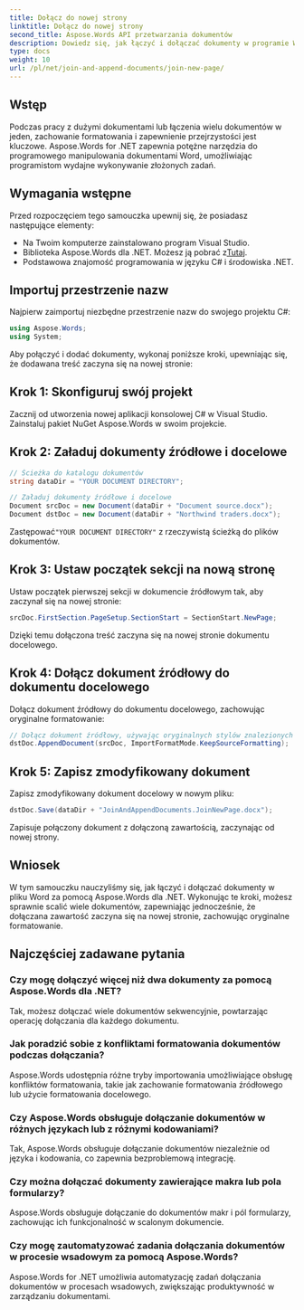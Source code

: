 ```yaml
---
title: Dołącz do nowej strony
linktitle: Dołącz do nowej strony
second_title: Aspose.Words API przetwarzania dokumentów
description: Dowiedz się, jak łączyć i dołączać dokumenty w programie Word za pomocą Aspose.Words dla .NET. Postępuj zgodnie z naszym przewodnikiem krok po kroku, aby skutecznie scalać dokumenty.
type: docs
weight: 10
url: /pl/net/join-and-append-documents/join-new-page/
---
```

## Wstęp

Podczas pracy z dużymi dokumentami lub łączenia wielu dokumentów w jeden, zachowanie formatowania i zapewnienie przejrzystości jest kluczowe. Aspose.Words for .NET zapewnia potężne narzędzia do programowego manipulowania dokumentami Word, umożliwiając programistom wydajne wykonywanie złożonych zadań.

## Wymagania wstępne

Przed rozpoczęciem tego samouczka upewnij się, że posiadasz następujące elementy:
- Na Twoim komputerze zainstalowano program Visual Studio.
-  Biblioteka Aspose.Words dla .NET. Możesz ją pobrać z[Tutaj](https://releases.aspose.com/words/net/).
- Podstawowa znajomość programowania w języku C# i środowiska .NET.

## Importuj przestrzenie nazw

Najpierw zaimportuj niezbędne przestrzenie nazw do swojego projektu C#:

```csharp
using Aspose.Words;
using System;
```

Aby połączyć i dodać dokumenty, wykonaj poniższe kroki, upewniając się, że dodawana treść zaczyna się na nowej stronie:

## Krok 1: Skonfiguruj swój projekt

Zacznij od utworzenia nowej aplikacji konsolowej C# w Visual Studio. Zainstaluj pakiet NuGet Aspose.Words w swoim projekcie.

## Krok 2: Załaduj dokumenty źródłowe i docelowe

```csharp
// Ścieżka do katalogu dokumentów
string dataDir = "YOUR DOCUMENT DIRECTORY";

// Załaduj dokumenty źródłowe i docelowe
Document srcDoc = new Document(dataDir + "Document source.docx");
Document dstDoc = new Document(dataDir + "Northwind traders.docx");
```

 Zastępować`"YOUR DOCUMENT DIRECTORY"` z rzeczywistą ścieżką do plików dokumentów.

## Krok 3: Ustaw początek sekcji na nową stronę

Ustaw początek pierwszej sekcji w dokumencie źródłowym tak, aby zaczynał się na nowej stronie:

```csharp
srcDoc.FirstSection.PageSetup.SectionStart = SectionStart.NewPage;
```

Dzięki temu dołączona treść zaczyna się na nowej stronie dokumentu docelowego.

## Krok 4: Dołącz dokument źródłowy do dokumentu docelowego

Dołącz dokument źródłowy do dokumentu docelowego, zachowując oryginalne formatowanie:

```csharp
// Dołącz dokument źródłowy, używając oryginalnych stylów znalezionych w dokumencie źródłowym.
dstDoc.AppendDocument(srcDoc, ImportFormatMode.KeepSourceFormatting);
```

## Krok 5: Zapisz zmodyfikowany dokument

Zapisz zmodyfikowany dokument docelowy w nowym pliku:

```csharp
dstDoc.Save(dataDir + "JoinAndAppendDocuments.JoinNewPage.docx");
```

Zapisuje połączony dokument z dołączoną zawartością, zaczynając od nowej strony.

## Wniosek

W tym samouczku nauczyliśmy się, jak łączyć i dołączać dokumenty w pliku Word za pomocą Aspose.Words dla .NET. Wykonując te kroki, możesz sprawnie scalić wiele dokumentów, zapewniając jednocześnie, że dołączana zawartość zaczyna się na nowej stronie, zachowując oryginalne formatowanie.

## Najczęściej zadawane pytania

### Czy mogę dołączyć więcej niż dwa dokumenty za pomocą Aspose.Words dla .NET?
Tak, możesz dołączać wiele dokumentów sekwencyjnie, powtarzając operację dołączania dla każdego dokumentu.

### Jak poradzić sobie z konfliktami formatowania dokumentów podczas dołączania?
Aspose.Words udostępnia różne tryby importowania umożliwiające obsługę konfliktów formatowania, takie jak zachowanie formatowania źródłowego lub użycie formatowania docelowego.

### Czy Aspose.Words obsługuje dołączanie dokumentów w różnych językach lub z różnymi kodowaniami?
Tak, Aspose.Words obsługuje dołączanie dokumentów niezależnie od języka i kodowania, co zapewnia bezproblemową integrację.

### Czy można dołączać dokumenty zawierające makra lub pola formularzy?
Aspose.Words obsługuje dołączanie do dokumentów makr i pól formularzy, zachowując ich funkcjonalność w scalonym dokumencie.

### Czy mogę zautomatyzować zadania dołączania dokumentów w procesie wsadowym za pomocą Aspose.Words?
Aspose.Words for .NET umożliwia automatyzację zadań dołączania dokumentów w procesach wsadowych, zwiększając produktywność w zarządzaniu dokumentami.
